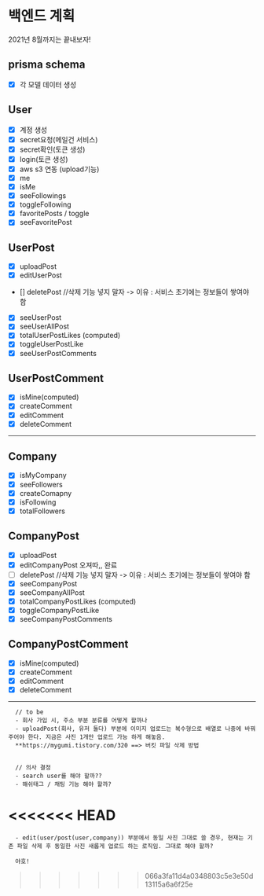 # 백엔드 계획

2021년 8월까지는 끝내보자!

## prisma schema

- [x] 각 모델 데이터 생성

## User

- [x] 계정 생성
- [x] secret요청(메일건 서비스)
- [x] secret확인(토큰 생성)
- [x] login(토큰 생성)
- [x] aws s3 연동 (upload기능)
- [x] me
- [x] isMe
- [x] seeFollowings
- [x] toggleFollowing
- [x] favoritePosts / toggle
- [x] seeFavoritePost

## UserPost

- [x] uploadPost
- [x] editUserPost
- [] deletePost //삭제 기능 넣지 말자 -> 이유 : 서비스 초기에는 정보들이 쌓여야 함
- [x] seeUserPost
- [x] seeUserAllPost
- [x] totalUserPostLikes (computed)
- [x] toggleUserPostLike
- [x] seeUserPostComments

## UserPostComment

- [x] isMine(computed)
- [x] createComment
- [x] editComment
- [x] deleteComment

---

## Company

- [x] isMyCompany
- [x] seeFollowers
- [x] createComapny
- [x] isFollowing
- [x] totalFollowers

## CompanyPost

- [x] uploadPost
- [x] editCompanyPost 오져따,, 완료
- [ ] deletePost //삭제 기능 넣지 말자 -> 이유 : 서비스 초기에는 정보들이 쌓여야 함
- [x] seeCompanyPost
- [x] seeCompanyAllPost
- [x] totalCompanyPostLikes (computed)
- [x] toggleCompanyPostLike
- [x] seeCompanyPostComments

## CompanyPostComment

- [x] isMine(computed)
- [x] createComment
- [x] editComment
- [x] deleteComment

---

      // to be
      - 회사 가입 시, 주소 부분 분류를 어떻게 할까나
      - uploadPost(회사, 유저 둘다) 부분에 이미지 업로드는 복수형으로 배열로 나중에 바꿔주어야 한다. 지금은 사진 1개만 업로드 가능 하게 해놓음.
      **https://mygumi.tistory.com/320 ==> 버킷 파일 삭제 방법


      // 의사 결정
      - search user를 해야 할까??
      - 해쉬태그 / 채팅 기능 해야 할까?
<<<<<<< HEAD
=======
      - edit(user/post(user,company)) 부분에서 동일 사진 그대로 쓸 경우, 현재는 기존 파일 삭제 후 동일한 사진 새롭게 업로드 하는 로직임. 그대로 해야 할까?

      야호!
>>>>>>> 066a3fa11d4a0348803c5e3e50d13115a6a6f25e
